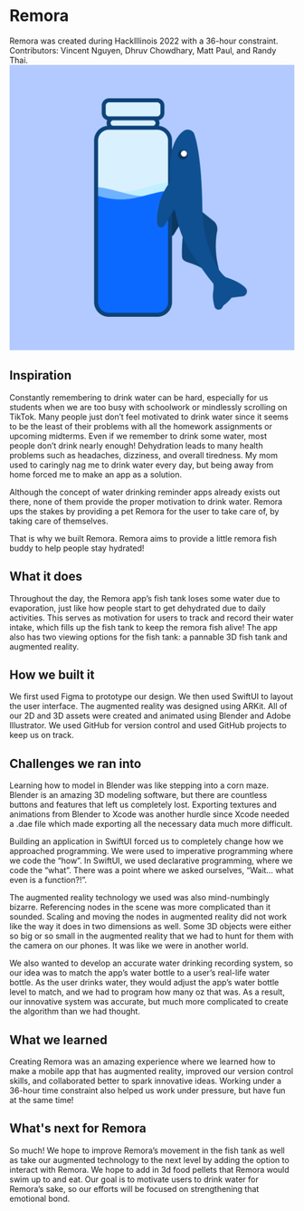 # Remora
Remora was created during HackIllinois 2022 with a 36-hour constraint. Contributors: Vincent Nguyen, Dhruv Chowdhary, Matt Paul, and Randy Thai.
![App Icon](https://github.com/vincentbanguyen/Remora/blob/main/Remora/Assets.xcassets/AppIcon.appiconset/RemoraAppIcon-1024.png?raw=true|width=100)
## Inspiration
Constantly remembering to drink water can be hard, especially for us students when we are too busy with schoolwork or mindlessly scrolling on TikTok. Many people just don’t feel motivated to drink water since it seems to be the least of their problems with all the homework assignments or upcoming midterms. Even if we remember to drink some water, most people don’t drink nearly enough! Dehydration leads to many health problems such as headaches, dizziness, and overall tiredness. My mom used to caringly nag me to drink water every day, but being away from home forced me to make an app as a solution.

Although the concept of water drinking reminder apps already exists out there, none of them provide the proper motivation to drink water. Remora ups the stakes by providing a pet Remora for the user to take care of, by taking care of themselves. 

That is why we built Remora. Remora aims to provide a little remora fish buddy to help people stay hydrated!

## What it does
Throughout the day, the Remora app’s fish tank loses some water due to evaporation, just like how people start to get dehydrated due to daily activities. This serves as motivation for users to track and record their water intake, which fills up the fish tank to keep the remora fish alive! The app also has two viewing options for the fish tank: a pannable 3D fish tank and augmented reality.

## How we built it
We first used Figma to prototype our design. We then used SwiftUI to layout the user interface. The augmented reality was designed using ARKit. All of our 2D and 3D assets were created and animated using Blender and Adobe Illustrator. We used GitHub for version control and used GitHub projects to keep us on track.

## Challenges we ran into

Learning how to model in Blender was like stepping into a corn maze. Blender is an amazing 3D modeling software, but there are countless buttons and features that left us completely lost. Exporting textures and animations from Blender to Xcode was another hurdle since Xcode needed a .dae file which made exporting all the necessary data much more difficult.

Building an application in SwiftUI forced us to completely change how we approached programming. We were used to imperative programming where we code the “how”. In SwiftUI, we used declarative programming, where we code the “what”. There was a point where we asked ourselves, “Wait… what even is a function?!”. 

The augmented reality technology we used was also mind-numbingly bizarre. Referencing nodes in the scene was more complicated than it sounded. Scaling and moving the nodes in augmented reality did not work like the way it does in two dimensions as well. Some 3D objects were either so big or so small in the augmented reality that we had to hunt for them with the camera on our phones. It was like we were in another world.

We also wanted to develop an accurate water drinking recording system, so our idea was to match the app’s water bottle to a user’s real-life water bottle. As the user drinks water, they would adjust the app’s water bottle level to match, and we had to program how many oz that was. As a result, our innovative system was accurate, but much more complicated to create the algorithm than we had thought.

## What we learned
Creating Remora was an amazing experience where we learned how to make a mobile app that has augmented reality, improved our version control skills, and collaborated better to spark innovative ideas. Working under a 36-hour time constraint also helped us work under pressure, but have fun at the same time!

## What's next for Remora
So much! We hope to improve Remora’s movement in the fish tank as well as take our augmented technology to the next level by adding the option to interact with Remora. We hope to add in 3d food pellets that Remora would swim up to and eat. Our goal is to motivate users to drink water for Remora’s sake, so our efforts will be focused on strengthening that emotional bond.
